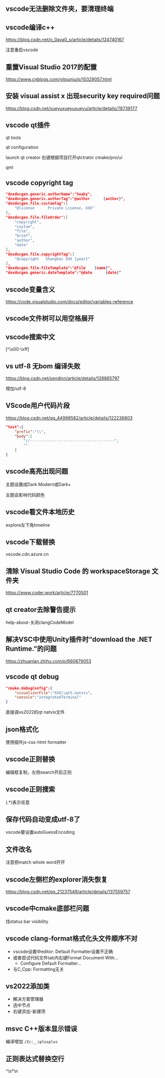 ## vscode无法删除文件夹，要清理终端

## vscode编译c++

https://blog.csdn.net/o_0ava0_o/article/details/124740167

注意重启vscode

## 重置Visual Studio 2017的配置

https://www.cnblogs.com/yitouniu/p/10329057.html

## 安装 visual assist x 出现security key required问题

https://blog.csdn.net/xueyuxueyuxueyu/article/details/78739177

## vscode qt插件

qt tools

qt configuration

launch qt creator 右键根据项目打开qtctrator cmake/pro/ui

qml

## vscode copyright tag

```json
"doxdocgen.generic.authorName":"Seaky",
"doxdocgen.generic.authorTag":"@author      {author}",
"doxdocgen.file.customTag":[
    "@license      Private Lisense, XXX"
],
"doxdocgen.file.fileOrder":[
    "copyright",
    "custom",
    "file",
    "brief",
    "author",
    "date"
],
"doxdocgen.file.copyrightTag":[
    "@copyright   Shanghai XXX {year}"
],
"doxdocgen.file.fileTemplate":"@file    {name}",
"doxdocgen.generic.dateTemplate":"@date      {date}"
```

## vscode变量含义

https://code.visualstudio.com/docs/editor/variables-reference

## vscode文件树可以用空格展开

## vscode搜索中文

[^\x00-\xff]

## vs utf-8 无bom 编译失败

https://blog.csdn.net/sendinn/article/details/128865797

增加/utf-8

## VScode用户代码片段

https://blog.csdn.net/qq_44998582/article/details/122236803

```json
"test":{
    "prefix":"\\",
    "body":[
        "//--------------------------------------",
        ""
    ]
}
```

## vscode高亮出现问题

主题设置成Dark Modern或Dark+

主题会影响代码颜色

## vscode看文件本地历史

explore左下角timeline

## vscode下载替换

vscode.cdn.azure.cn

## 清除 Visual Studio Code 的 workspaceStorage 文件夹

https://www.coder.work/article/7770501

## qt creator去除警告提示

help-about-关闭clangCodeModel

## 解决VSC中使用Unity插件时“download the .NET Runtime.”的问题

https://zhuanlan.zhihu.com/p/660879053

## vscode qt debug

```json
"cmake.debugConfig":{
	"visualizerFile":"XXX\\qt5.natvis",
    "console":"integratedTerminal"
}
```

直接调vs2022的qt natvis文件

## json格式化

使用插件js-css-html formatter

## vscode正则替换

编辑框复制，左侧search开启正则

## vscode正则搜索

(.*)表示任意

## 保存代码自动变成utf-8了

vscode要设置autoGuessEncoding

## 文件改名

注意把match whole word开开

## vscode左侧栏的explorer消失恢复

https://blog.csdn.net/qq_21237549/article/details/137559757

## vscode中cmake底部栏问题

找status bar visibility

## vscode clang-format格式化头文件顺序不对
- vscode设置中editor: Default Formatter设置不正确
- 或者尝试代码文件tab内右键Format Document With...
	- Configure Default Formatter...
- 与C_Cpp: Formatting无关

## vs2022添加类
- 解决方案管理器
- 选中节点
- 右键添加-新建项

## msvc C++版本显示错误
编译增加 `/Zc:__cplusplus`

## 正则表达式替换空行
^\s*\n